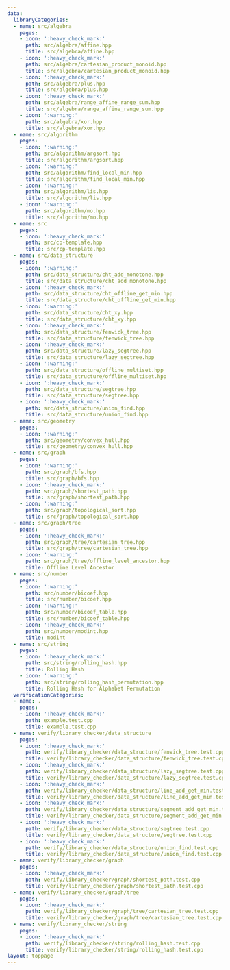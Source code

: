 ```yaml
---
data:
  libraryCategories:
  - name: src/algebra
    pages:
    - icon: ':heavy_check_mark:'
      path: src/algebra/affine.hpp
      title: src/algebra/affine.hpp
    - icon: ':heavy_check_mark:'
      path: src/algebra/cartesian_product_monoid.hpp
      title: src/algebra/cartesian_product_monoid.hpp
    - icon: ':heavy_check_mark:'
      path: src/algebra/plus.hpp
      title: src/algebra/plus.hpp
    - icon: ':heavy_check_mark:'
      path: src/algebra/range_affine_range_sum.hpp
      title: src/algebra/range_affine_range_sum.hpp
    - icon: ':warning:'
      path: src/algebra/xor.hpp
      title: src/algebra/xor.hpp
  - name: src/algorithm
    pages:
    - icon: ':warning:'
      path: src/algorithm/argsort.hpp
      title: src/algorithm/argsort.hpp
    - icon: ':warning:'
      path: src/algorithm/find_local_min.hpp
      title: src/algorithm/find_local_min.hpp
    - icon: ':warning:'
      path: src/algorithm/lis.hpp
      title: src/algorithm/lis.hpp
    - icon: ':warning:'
      path: src/algorithm/mo.hpp
      title: src/algorithm/mo.hpp
  - name: src
    pages:
    - icon: ':heavy_check_mark:'
      path: src/cp-template.hpp
      title: src/cp-template.hpp
  - name: src/data_structure
    pages:
    - icon: ':warning:'
      path: src/data_structure/cht_add_monotone.hpp
      title: src/data_structure/cht_add_monotone.hpp
    - icon: ':heavy_check_mark:'
      path: src/data_structure/cht_offline_get_min.hpp
      title: src/data_structure/cht_offline_get_min.hpp
    - icon: ':warning:'
      path: src/data_structure/cht_xy.hpp
      title: src/data_structure/cht_xy.hpp
    - icon: ':heavy_check_mark:'
      path: src/data_structure/fenwick_tree.hpp
      title: src/data_structure/fenwick_tree.hpp
    - icon: ':heavy_check_mark:'
      path: src/data_structure/lazy_segtree.hpp
      title: src/data_structure/lazy_segtree.hpp
    - icon: ':warning:'
      path: src/data_structure/offline_multiset.hpp
      title: src/data_structure/offline_multiset.hpp
    - icon: ':heavy_check_mark:'
      path: src/data_structure/segtree.hpp
      title: src/data_structure/segtree.hpp
    - icon: ':heavy_check_mark:'
      path: src/data_structure/union_find.hpp
      title: src/data_structure/union_find.hpp
  - name: src/geometry
    pages:
    - icon: ':warning:'
      path: src/geometry/convex_hull.hpp
      title: src/geometry/convex_hull.hpp
  - name: src/graph
    pages:
    - icon: ':warning:'
      path: src/graph/bfs.hpp
      title: src/graph/bfs.hpp
    - icon: ':heavy_check_mark:'
      path: src/graph/shortest_path.hpp
      title: src/graph/shortest_path.hpp
    - icon: ':warning:'
      path: src/graph/topological_sort.hpp
      title: src/graph/topological_sort.hpp
  - name: src/graph/tree
    pages:
    - icon: ':heavy_check_mark:'
      path: src/graph/tree/cartesian_tree.hpp
      title: src/graph/tree/cartesian_tree.hpp
    - icon: ':warning:'
      path: src/graph/tree/offline_level_ancestor.hpp
      title: Offline Level Ancestor
  - name: src/number
    pages:
    - icon: ':warning:'
      path: src/number/bicoef.hpp
      title: src/number/bicoef.hpp
    - icon: ':warning:'
      path: src/number/bicoef_table.hpp
      title: src/number/bicoef_table.hpp
    - icon: ':heavy_check_mark:'
      path: src/number/modint.hpp
      title: modint
  - name: src/string
    pages:
    - icon: ':heavy_check_mark:'
      path: src/string/rolling_hash.hpp
      title: Rolling Hash
    - icon: ':warning:'
      path: src/string/rolling_hash_permutation.hpp
      title: Rolling Hash for Alphabet Permutation
  verificationCategories:
  - name: .
    pages:
    - icon: ':heavy_check_mark:'
      path: example.test.cpp
      title: example.test.cpp
  - name: verify/library_checker/data_structure
    pages:
    - icon: ':heavy_check_mark:'
      path: verify/library_checker/data_structure/fenwick_tree.test.cpp
      title: verify/library_checker/data_structure/fenwick_tree.test.cpp
    - icon: ':heavy_check_mark:'
      path: verify/library_checker/data_structure/lazy_segtree.test.cpp
      title: verify/library_checker/data_structure/lazy_segtree.test.cpp
    - icon: ':heavy_check_mark:'
      path: verify/library_checker/data_structure/line_add_get_min.test.cpp
      title: verify/library_checker/data_structure/line_add_get_min.test.cpp
    - icon: ':heavy_check_mark:'
      path: verify/library_checker/data_structure/segment_add_get_min.test.cpp
      title: verify/library_checker/data_structure/segment_add_get_min.test.cpp
    - icon: ':heavy_check_mark:'
      path: verify/library_checker/data_structure/segtree.test.cpp
      title: verify/library_checker/data_structure/segtree.test.cpp
    - icon: ':heavy_check_mark:'
      path: verify/library_checker/data_structure/union_find.test.cpp
      title: verify/library_checker/data_structure/union_find.test.cpp
  - name: verify/library_checker/graph
    pages:
    - icon: ':heavy_check_mark:'
      path: verify/library_checker/graph/shortest_path.test.cpp
      title: verify/library_checker/graph/shortest_path.test.cpp
  - name: verify/library_checker/graph/tree
    pages:
    - icon: ':heavy_check_mark:'
      path: verify/library_checker/graph/tree/cartesian_tree.test.cpp
      title: verify/library_checker/graph/tree/cartesian_tree.test.cpp
  - name: verify/library_checker/string
    pages:
    - icon: ':heavy_check_mark:'
      path: verify/library_checker/string/rolling_hash.test.cpp
      title: verify/library_checker/string/rolling_hash.test.cpp
layout: toppage
---
```

